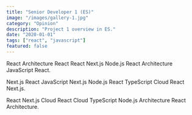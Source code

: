 ```yaml
---
title: "Senior Developer 1 (ES)"
image: "/images/gallery-1.jpg"
category: "Opinion"
description: "Project 1 overview in ES."
date: "2020-01-01"
tags: ["react", "javascript"]
featured: false
---
```


React Architecture React React Next.js Node.js React Architecture JavaScript React.

Next.js React JavaScript Next.js Node.js React TypeScript Cloud React Next.js.

React Next.js Cloud React Cloud TypeScript Node.js Architecture React Architecture.
